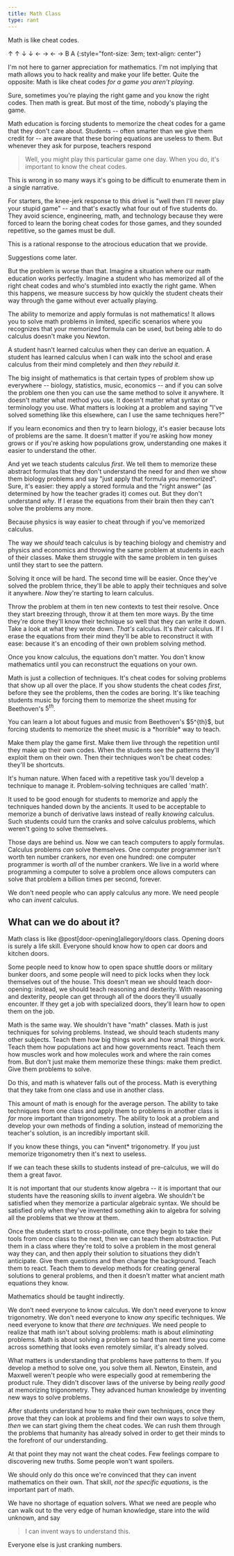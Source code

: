 ```yaml
---
title: Math Class
type: rant
---
```


Math is like cheat codes.

&uarr; &uarr; &darr; &darr; &larr; &rarr; &larr; &rarr; B A
{:style="font-size: 3em; text-align: center"}

I'm not here to garner appreciation for mathematics. I'm not implying that math allows you to hack reality and make your life better. Quite the opposite: Math is like cheat codes *for a game you aren't playing*.

Sure, sometimes you're playing the right game and you know the right codes. Then math is great. But most of the time, nobody's playing the game.

Math education is forcing students to memorize the cheat codes for a game that they don't care about. Students -- often smarter than we give them credit for -- are aware that these boring equations are useless to them. But whenever they ask for purpose, teachers respond

> Well, you might play this particular game one day. When you do, it's important to know the cheat codes.

This is wrong in so many ways it's going to be difficult to enumerate them in a single narrative.

For starters, the knee-jerk response to this drivel is "well then I'll never play your stupid game" -- and that's exactly what four out of five students do. They avoid science, engineering, math, and technology because they were forced to learn the boring cheat codes for those games, and they sounded repetitive, so the games must be dull.

This is a rational response to the <span class="info" markdown="block">atrocious education</span> that we provide.

<aside class="info" markdown="block">
Suggestions come later.
</aside>

But the problem is worse than that. Imagine a situation where our math education works perfectly. Imagine a student who has memorized all of the right cheat codes and who's stumbled into exactly the right game. When this happens, we measure success by how quickly the student cheats their way through the game without ever actually playing.

The ability to memorize and apply formulas is not mathematics! It allows you to solve math problems in limited, specific scenarios where you recognizes that your memorized formula can be used, but being able to do calculus doesn't make you Newton.

A student hasn't learned calculus when they can derive an equation. A student has learned calculus when I can walk into the school and erase calculus from their mind completely and *then they rebuild it*.

The big insight of mathematics is that certain types of problem show up everywhere -- biology, statistics, music, economics -- and if you can solve the problem one then you can use the same method to solve it anywhere. It doesn't matter what method you use. It doesn't matter what syntax or terminology you use. What matters is looking at a problem and saying "I've solved something like this elsewhere, can I use the same techniques here?"

If you learn economics and then try to learn biology, it's easier because lots of problems are the same. It doesn't matter if you're asking how money grows or if you're asking how populations grow, understanding one makes it easier to understand the other.

And yet we teach students calculus *first*. We tell them to <span class="info" markdown="inline">memorize these abstract formulas</span> that they don't understand the need for and *then* we show them biology problems and say "just apply that formula you memorized". Sure, it's easier: they apply a stored formula and the "right answer" (as determined by how the teacher grades it) comes out. But they don't understand *why*. If I erase the equations from their brain then they can't solve the problems any more.

<aside class="info" markdown="block">
Because physics is way easier to cheat through if you've memorized calculus.
</aside>



The way we *should* teach calculus is by teaching biology and chemistry and physics and economics and throwing the same problem at students in each of their classes. Make them struggle with the same problem in ten guises until they start to see the pattern.

Solving it once will be hard. The second time will be easier. Once they've solved the problem thrice, they'll be able to apply their techniques and solve it anywhere. *Now* they're starting to learn calculus.

Throw the problem at them in ten new contexts to test their resolve. Once they start breezing through, throw it at them ten more ways. By the time they're done they'll know their technique so well that they can write it down. Take a look at what they wrote down. *That's* calculus. It's *their* calculus. If I erase the equations from their mind they'll be able to reconstruct it with ease: because it's an encoding of their own problem solving method.

Once you know calculus, the equations don't matter. You don't know mathematics until you can reconstruct the equations on your own.

Math is just a collection of techniques. It's cheat codes for solving problems that show up all over the place. If you show students the cheat codes *first*, before they see the problems, then the codes are boring. It's like teaching students music by forcing them to <span class="info" markdown="inline">memorize the sheet</span> musing for Beethoven's $5^{th}$.

<aside class="info" markdown="block">
You can learn a lot about fugues and music from Beethoven's $5^{th}$, but forcing students to memorize the sheet music is a *horrible* way to teach.
</aside>



Make them play the game first. Make them live through the repetition until they make up their own codes. When the students see the patterns they'll <span class="info" markdown="inline">exploit them on their own</span>. Then their techniques won't be cheat codes: they'll be shortcuts.

<aside class="info" markdown="block">
It's human nature. When faced with a repetitive task you'll develop a technique to manage it. Problem-solving techniques are called 'math'.
</aside>

It used to be good enough for students to memorize and apply the techniques handed down by the ancients. It used to be acceptable to memorize a bunch of derivative laws instead of really *knowing* calculus. Such students could turn the cranks and solve calculus problems, which weren't going to solve themselves.

Those days are behind us. Now we can teach computers to apply formulas. Calculus problems *can* solve themselves. One computer programmer isn't worth ten number crankers, nor even one hundred: one computer programmer is worth *all* of the number crankers. We live in a world where programming a computer to solve a problem once allows computers can solve that problem a billion times per second, forever.

We don't need people who can apply calculus any more. We need people who can *invent* calculus.

## What can we do about it?

Math class is like @post[door-opening]allegory/doors class. Opening doors is surely a life skill. Everyone should know how to open car doors and kitchen doors.

Some people need to know how to open space shuttle doors or military bunker doors, and some people will need to pick locks when they lock themselves out of the house. This doesn't mean we should teach door-opening: instead, we should teach reasoning and dexterity. With reasoning and dexterity, people can get through all of the doors they'll usually encounter. If they get a job with specialized doors, they'll learn how to open them on the job.

Math is the same way. We shouldn't have "math" classes. Math is just techniques for solving problems. Instead, we should teach students many other subjects. Teach them how big things work and how small things work. Teach them how populations act and how governments react. Teach them how muscles work and how molecules work and where the rain comes from. But don't just make them memorize these things: make them predict. Give them problems to solve.

Do this, and math is whatever falls out of the process. Math is everything that they take from one class and use in another class.

This amount of math is enough for the average person. The ability to take techniques from one class and apply them to problems in another class is *far* more important than <span class="info" markdown="inline">trigonometry</span>. The ability to look at a problem and develop your own methods of finding a solution, instead of memorizing the teacher's solution, is an incredibly important skill.

<aside class="info" markdown="block">
If you know these things, you can *invent* trigonometry. If you just memorize trigonometry then it's next to useless.
</aside>



If we can teach these skills to students instead of pre-calculus, we will do them a great favor.

It is not important that our students know algebra -- it is important that our students have the reasoning skills to *invent* algebra. We shouldn't be satisfied when they memorize a particular algebraic syntax. We should be satisfied only when they've invented something akin to algebra for solving all the problems that we throw at them.

Once the students start to cross-pollinate, once they begin to take their tools from once class to the next, then we can teach them abstraction. Put them in a class where they're told to solve a problem in the most general way they can, and then apply their solution to situations they didn't anticipate. Give them questions and then change the background. Teach them to react. Teach them to develop methods for creating general solutions to general problems, and then it doesn't matter what ancient math equations they know.

Mathematics should be taught indirectly.

We don't need everyone to know calculus. We don't need everyone to know trigonometry. We don't need everyone to know *any* specific techniques. We need everyone to know that *there are techniques*. We need people to realize that math isn't about solving problems: math is about *eliminating* problems. Math is about solving a problem so hard than next time you come across something that looks even remotely similar, it's already solved.

What matters is understanding that problems have patterns to them. If you develop a method to solve one, you solve them all. Newton, Einstein, and Maxwell weren't people who were especially good at remembering the product rule. They didn't discover laws of the universe by being *really good* at memorizing trigonometry. They advanced human knowledge by inventing new ways to solve problems.

After students understand how to make their own techniques, once they prove that they can look at problems and find their own ways to solve them, *then* we can start <span class="info" markdown="inline">giving them the cheat codes</span>. We can rush them through the problems that humanity has already solved in order to get their minds to the forefront of our understanding.

<aside class="info" markdown="block">
At that point they may not want the cheat codes. Few feelings compare to discovering new truths. Some people won't want spoilers.
</aside>

We should only do this once we're convinced that they can invent mathematics on their own. That skill, *not the specific equations*, is the important part of math.

We have no shortage of equation solvers. What we need are people who can walk out to the very edge of human knowledge, stare into the wild unknown, and say

> I can invent ways to understand this.

Everyone else is just cranking numbers.
